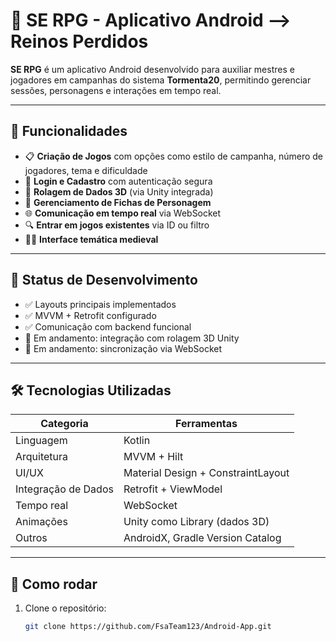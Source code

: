 # 🤖 SE RPG - Aplicativo Android --> Reinos Perdidos

**SE RPG** é um aplicativo Android desenvolvido para auxiliar mestres e jogadores em campanhas do sistema **Tormenta20**, permitindo gerenciar sessões, personagens e interações em tempo real.


---

## 📱 Funcionalidades

- 📋 **Criação de Jogos** com opções como estilo de campanha, número de jogadores, tema e dificuldade
- 🔐 **Login e Cadastro** com autenticação segura
- 🎲 **Rolagem de Dados 3D** (via Unity integrada)
- 🧾 **Gerenciamento de Fichas de Personagem**
- 🌐 **Comunicação em tempo real** via WebSocket
- 🔍 **Entrar em jogos existentes** via ID ou filtro
- 🧙‍♂️ **Interface temática medieval**

---

## 🧪 Status de Desenvolvimento

- ✅ Layouts principais implementados
- ✅ MVVM + Retrofit configurado
- ✅ Comunicação com backend funcional
- 🔄 Em andamento: integração com rolagem 3D Unity
- 🔄 Em andamento: sincronização via WebSocket

---

## 🛠️ Tecnologias Utilizadas

| Categoria            | Ferramentas                       |
|----------------------|-----------------------------------|
| Linguagem            | Kotlin                            |
| Arquitetura          | MVVM + Hilt                       |
| UI/UX                | Material Design + ConstraintLayout|
| Integração de Dados  | Retrofit + ViewModel              |
| Tempo real           | WebSocket                         |
| Animações            | Unity como Library (dados 3D)     |
| Outros               | AndroidX, Gradle Version Catalog  |

---

## 🚀 Como rodar

1. Clone o repositório:
   ```bash
   git clone https://github.com/FsaTeam123/Android-App.git
